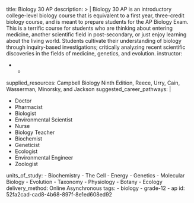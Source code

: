title: Biology 30 AP
description: >
  | Biology 30 AP is an introductory college-level biology course that is equivalent to a first year,
  three-credit biology course, and is meant to prepare students for the AP Biology Exam. This is a
  terrific course for students who are thinking about entering medicine, another scientific field in
  post-secondary, or just enjoy learning about the living world. Students cultivate their
  understanding of biology through inquiry-based investigations; critically analyzing recent
  scientific discoveries in the fields of medicine, genetics, and evolution.
instructor:
  - -
supplied_resources: Campbell Biology Ninth Edition, Reece, Urry, Cain, Wasserman, Minorsky, and Jackson
suggested_career_pathways: |
  <ul>
  <li>Doctor</li>
  <li>Pharmacist</li>
  <li>Biologist</li>
  <li>Environmental Scientist</li>
  <li>Nurse</li>
  <li>Biology Teacher</li>
  <li>Biochemist</li>
  <li>Geneticist</li>
  <li>Ecologist</li>
  <li>Environmental Engineer</li>
  <li>Zoologist</li>
  </ul>
units_of_study:
  - Biochemistry
  - The Cell
  - Energy
  - Genetics
  - Molecular Biology
  - Evolution
  - Taxonomy
  - Physiology
  - Botany
  - Ecology
delivery_method: Online Asynchronous
tags:
  - biology
  - grade-12
  - ap
id: 52fa2cad-cad8-4b68-897f-8e1ed608ed92
